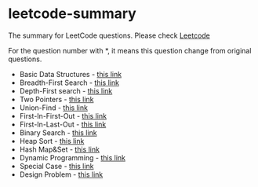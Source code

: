 # leetcode-summary
The summary for LeetCode questions. Please check [Leetcode](https://leetcode.com/)

For the question number with *, it means this question change from original questions.

* Basic Data Structures - [this link](./basic_data_structures/README.md)
* Breadth-First Search - [this link](./bfs/README.md)
* Depth-First search - [this link](./dfs/README.md)
* Two Pointers - [this link](./two_pointers/README.md)
* Union-Find - [this link](./uf/README.md)
* First-In-First-Out - [this link](./fifo/README.md)
* First-In-Last-Out - [this link](./filo/README.md)
* Binary Search - [this link](./binary_search/README.md)
* Heap Sort - [this link](./heap_sort/README.md)
* Hash Map&Set - [this link](./hash_map_set/README.md)
* Dynamic Programming - [this link](./dp/README.md)
* Special Case - [this link](./special_case/README.md)
* Design Problem - [this link](./design_problem/README.md)
